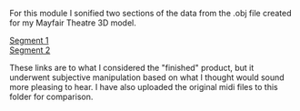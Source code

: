 For this module I sonified two sections of the data from the .obj file created for my Mayfair Theatre 3D model.  

[Segment 1](https://my.scorecloud.com/song/b06826869bcb16c0ffe20e1196a5fae2/Mayfair-Theatre-Segment-1-mid)  
[Segment 2](https://my.scorecloud.com/song/3af35587ac6012292b5e044dd81166d4/Mayfair-Theatre-Segment-2)  

These links are to what I considered the "finished" product, but it underwent subjective manipulation based on what I thought would sound more pleasing to hear. I have also uploaded the original midi files to this folder for comparison.
